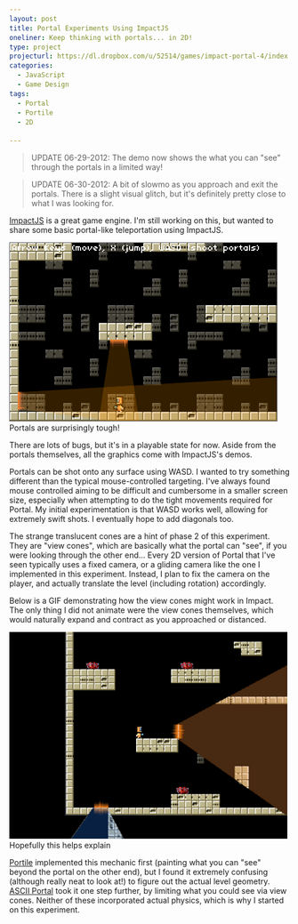 ```yaml
---
layout: post
title: Portal Experiments Using ImpactJS
oneliner: Keep thinking with portals... in 2D!
type: project
projecturl: https://dl.dropbox.com/u/52514/games/impact-portal-4/index.html
categories:
  - JavaScript
  - Game Design
tags:
  - Portal
  - Portile
  - 2D

---
```


> UPDATE 06-29-2012: The demo now shows the what you can "see" through the portals in a limited way!

> UPDATE 06-30-2012: A bit of slowmo as you approach and exit the portals. There is a slight visual glitch, but it's definitely pretty close to what I was looking for.

[ImpactJS][] is a great game engine. I'm still working on this, but wanted to share some basic portal-like teleportation using ImpactJS. 

<div data-role="figure">
	<img src="/images/impact-portal.png" alt="Portals are surprisingly tough!" />
	<span data-role="figcaption">Portals are surprisingly tough!</span>
</div>

There are lots of bugs, but it's in a playable state for now. Aside from the portals themselves, all the graphics come with ImpactJS's demos.

Portals can be shot onto any surface using WASD. I wanted to try something different than the typical mouse-controlled targeting. I've always found mouse controlled aiming to be difficult and cumbersome in a smaller screen size, especially when attempting to do the tight movements required for Portal. My initial experimentation is that WASD works well, allowing for extremely swift shots. I eventually hope to add diagonals too.

The strange translucent cones are a hint of phase 2 of this experiment. They are "view cones", which are basically what the portal can "see", if you were looking through the other end... Every 2D version of Portal that I've seen typically uses a fixed camera, or a gliding camera like the one I implemented in this experiment. Instead, I plan to fix the camera on the player, and actually translate the level (including rotation) accordingly. 

Below is a GIF demonstrating how the view cones might work in Impact. The only thing I did not animate were the view cones themselves, which would naturally expand and contract as you approached or distanced.

<div data-role="figure">
	<img src="/images/traversal_mockup.gif" alt="Hopefully this helps explain" />
	<span data-role="figcaption">Hopefully this helps explain</span>
</div>

[Portile][] implemented this mechanic first (painting what you can "see" beyond the portal on the other end), but I found it extremely confusing (although really neat to look at!) to figure out the actual level geometry. [ASCII Portal][] took it one step further, by limiting what you could see via view cones. Neither of these incorporated actual physics, which is why I started on this experiment.


[ImpactJS]: https://impactjs.com/
[Portile]: https://www.increpare.com/2008/11/portile/
[ASCII Portal]: https://cymonsgames.com/asciiportal/
